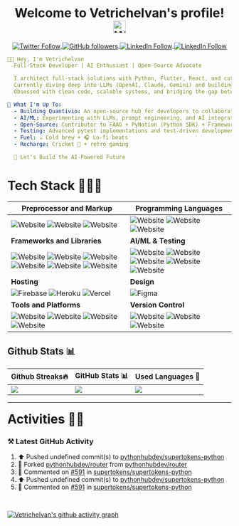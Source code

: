 <!-- Title: Start -->

<h1 align="center">
  Welcome to Vetrichelvan's profile!
  <img src="https://media.giphy.com/media/hvRJCLFzcasrR4ia7z/giphy.gif" width="28" alt="Wave! Giphy">
</h1>



<!-- Title: End -->

<!-- Social Badges: Start -->
<p align="center">
<a href="https://twitter.com/pythonhubdev" align="center">
  <img alt="Twitter Follow" align="center" src="https://img.shields.io/twitter/follow/pythonhubdev?color=blue&label=Follow&logo=twitter&style=for-the-badge">
</a>
<a href="https://github.com/pythonhubdev" align="center">
  <img alt="GitHub followers" align="center" src="https://img.shields.io/github/followers/pythonhubdev?logo=github&style=for-the-badge">
</a>
<a href="https://linkedin.com/in/vetrichelvan" align="center">
  <img alt="LinkedIn Follow" align="center" src="https://img.shields.io/badge/linkedin-%230077B5.svg?&style=for-the-badge&logo=linkedin&logoColor=white">
</a>
<a href="https://www.fiverr.com/pythonhub" align="center">
  <img alt="LinkedIn Follow" align="center" src="https://img.shields.io/badge/fiverr-%1DBF73.svg?&style=for-the-badge&logo=fiverr&logoColor=white">
</a>
</p>
<!-- Social Badges: End -->

<!-- About: Start -->

```yaml
👋🏻 Hey, I'm Vetrichelvan
  Full-Stack Developer | AI Enthusiast | Open-Source Advocate

  I architect full-stack solutions with Python, Flutter, React, and cutting-edge frameworks like Litestar & FastAPI 🪄.
  Currently diving deep into LLMs (OpenAI, Claude, Gemini) and building AI-powered applications.
  Obsessed with clean code, scalable systems, and bridging the gap between ideas and execution.

💼 What I'm Up To:
  - Building Quantivio: An open-source hub for developers to collaborate on various projects
  - AI/ML: Experimenting with LLMs, prompt engineering, and AI integration
  - Open-Source: Contributor to FAAG + PyNotion (Python SDK) + Framework Benchmarks
  - Testing: Advanced pytest implementations and test-driven development
  - Fuel: ☕️ Cold brew + 🎧 Lo-fi beats
  - Recharge: Cricket 🏏 + retro gaming

  🚀 Let's Build the AI-Powered Future
```

<!-- About: End -->

<!-- Stack: Start -->

# Tech Stack 🧑🏻‍💻

| **Preprocessor and Markup**                                                                                                                                                                                                                                                                                                                                                                                                                                                                                                                                                                                                                                                         | **Programming Languages**                                                                                                                                                                                                                                                                                                                                                                                                                                                                                                                          |
|-------------------------------------------------------------------------------------------------------------------------------------------------------------------------------------------------------------------------------------------------------------------------------------------------------------------------------------------------------------------------------------------------------------------------------------------------------------------------------------------------------------------------------------------------------------------------------------------------------------------------------------------------------------------------------------|----------------------------------------------------------------------------------------------------------------------------------------------------------------------------------------------------------------------------------------------------------------------------------------------------------------------------------------------------------------------------------------------------------------------------------------------------------------------------------------------------------------------------------------------------|
| ![Website](https://img.shields.io/badge/html5%20-%23E34F26.svg?&style=for-the-badge&logo=html5&logoColor=white) ![Website](https://img.shields.io/badge/CSS3-1572B6?style=for-the-badge&logo=css3&logoColor=white) ![Website](https://img.shields.io/badge/markdown-000000?style=for-the-badge&logo=markdown&logoColor=white)                                                                                                                                                                                                                                                                                                                                                       | ![Website](https://img.shields.io/badge/Python-3776AB?style=for-the-badge&logo=python&logoColor=white) ![Website](https://img.shields.io/badge/Dart-0175C2?style=for-the-badge&logo=dart&logoColor=white) ![Website](https://img.shields.io/badge/Go-00ADD8?style=for-the-badge&logo=go&logoColor=white)                                                                                                                                                                                                                                           |
| **Frameworks and Libraries**                                                                                                                                                                                                                                                                                                                                                                                                                                                                                                                                                                                                                                                        | **AI/ML & Testing**                                                                                                                                                                                                                                                                                                                                                                                                                                                                                                                                |
| ![Website](https://img.shields.io/badge/Flutter-02569B.svg?&style=for-the-badge&logo=Flutter&logoColor=white) ![Website](https://img.shields.io/badge/Litestar-202235?style=for-the-badge&logo=litestar&logoColor=yellow) ![Website](https://img.shields.io/badge/FastAPI-009688?style=for-the-badge&logo=fastapi&logoColor=white) ![Website](https://img.shields.io/badge/Flask-000000?style=for-the-badge&logo=flask&logoColor=white) ![Website](https://img.shields.io/badge/React.js-61DAFB?style=for-the-badge&logo=react&logoColor=black) ![Website](https://img.shields.io/badge/Apache%20Airflow%20-%23017CEE.svg?&style=for-the-badge&logo=Apache-Airflow&logoColor=white) | ![Website](https://img.shields.io/badge/OpenAI-412991?style=for-the-badge&logo=openai&logoColor=white) ![Website](https://img.shields.io/badge/Claude-FF6B00?style=for-the-badge&logo=anthropic&logoColor=white) ![Website](https://img.shields.io/badge/Gemini-8E75B2?style=for-the-badge&logo=google&logoColor=white) ![Website](https://img.shields.io/badge/Pytest-0A9EDC?style=for-the-badge&logo=pytest&logoColor=white) ![Website](https://img.shields.io/badge/Hugging%20Face-FFD21E?style=for-the-badge&logo=huggingface&logoColor=black) |
| **Hosting**                                                                                                                                                                                                                                                                                                                                                                                                                                                                                                                                                                                                                                                                         | **Design**                                                                                                                                                                                                                                                                                                                                                                                                                                                                                                                                         |
| ![Firebase](https://img.shields.io/badge/firebase-%23039BE5.svg?style=for-the-badge&logo=firebase) ![Heroku](https://img.shields.io/badge/heroku-%23430098.svg?style=for-the-badge&logo=heroku&logoColor=white) ![Vercel](https://img.shields.io/badge/vercel-%23000000.svg?style=for-the-badge&logo=vercel&logoColor=white)                                                                                                                                                                                                                                                                                                                                                        | ![Figma](https://img.shields.io/badge/figma-%23F24E1E.svg?style=for-the-badge&logo=figma&logoColor=white)                                                                                                                                                                                                                                                                                                                                                                                                                                          |
| **Tools and Platforms**                                                                                                                                                                                                                                                                                                                                                                                                                                                                                                                                                                                                                                                             | **Version Control**                                                                                                                                                                                                                                                                                                                                                                                                                                                                                                                                |
| ![Website](https://img.shields.io/badge/Linux-%23FCC624.svg?&style=for-the-badge&logo=linux&logoColor=black) ![Website](https://img.shields.io/badge/Docker-2496ED?style=for-the-badge&logo=docker&logoColor=white) ![Website](https://img.shields.io/badge/AWS%20EC2-%23232F3E.svg?&style=for-the-badge&logo=amazon-aws&logoColor=white) ![Website](https://img.shields.io/badge/AWS%20Lambda-%23232F3E.svg?&style=for-the-badge&logo=amazon-aws&logoColor=white)                                                                                                                                                                                                                  | ![Website](https://img.shields.io/badge/GIT-%23F05032.svg?&style=for-the-badge&logo=git&logoColor=white) ![Website](https://img.shields.io/badge/GitHub-181717?style=for-the-badge&logo=github&logoColor=white) ![Website](https://img.shields.io/badge/Codecov-F01F7A?style=for-the-badge&logo=Codecov&logoColor=white)                                                                                                                                                                                                                           |

<!-- Stack: End -->

<!-- Stats: Start -->

## Github Stats 📊

| Github Streaks🔥                                                                                | GitHub Stats 📊                                                                                                         | Used Languages 🚀                                                                                                                                                                |
|-------------------------------------------------------------------------------------------------|-------------------------------------------------------------------------------------------------------------------------|----------------------------------------------------------------------------------------------------------------------------------------------------------------------------------|
| ![](https://pythonhubdev-streak-stats.vercel.app?user=pythonhubdev&theme=dark&hide_border=true) | ![](https://pythonhubdev-stats.vercel.app/api/wakatime?username=Vetrichelvan&hide_border=true&theme=dark&langs_count=5) | ![](https://pythonhubdev-stats.vercel.app/api/top-langs/?username=pythonhubdev&layout=compact&theme=dark&hide_border=true&bg_color=151515&langs_count=8&hide=jupyter%20notebook) |

---
<!--  -->

<h1 style="margin-top:20px;">Activities 🏋🏻</h1>

### ⚒️ Latest GitHub Activity

<!--RECENT_ACTIVITY:start-->
1. ⬆️ Pushed undefined commit(s) to [pythonhubdev/supertokens-python](https://github.com/pythonhubdev/supertokens-python)
2. 🔱 Forked [pythonhubdev/router](https://github.com/pythonhubdev/router) from [pythonhubdev/router](https://github.com/pythonhubdev/router)
3. 💬 Commented on [#591](https://github.com/supertokens/supertokens-python/pull/591#issuecomment-3473072621) in [supertokens/supertokens-python](https://github.com/supertokens/supertokens-python)
4. ⬆️ Pushed undefined commit(s) to [pythonhubdev/supertokens-python](https://github.com/pythonhubdev/supertokens-python)
5. 💬 Commented on [#591](https://github.com/supertokens/supertokens-python/pull/591#issuecomment-3465357287) in [supertokens/supertokens-python](https://github.com/supertokens/supertokens-python)
<!--RECENT_ACTIVITY:end-->

<br>

[![Vetrichelvan's github activity graph](https://github-readme-activity-graph.vercel.app/graph?username=pythonhubdev&theme=github&hide_border=true)](https://github.com/ashutosh00710/github-readme-activity-graph)
